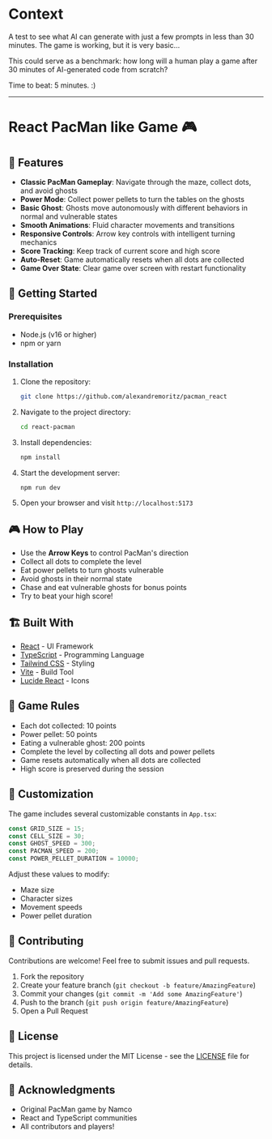 # Context

A test to see what AI can generate with just a few prompts in less than 30 minutes. The game is working, but it is very basic…

This could serve as a benchmark: how long will a human play a game after 30 minutes of AI-generated code from scratch?

Time to beat: 5 minutes. :)

--- 

# React PacMan like Game 🎮

## 🎯 Features

- **Classic PacMan Gameplay**: Navigate through the maze, collect dots, and avoid ghosts
- **Power Mode**: Collect power pellets to turn the tables on the ghosts
- **Basic Ghost**: Ghosts move autonomously with different behaviors in normal and vulnerable states
- **Smooth Animations**: Fluid character movements and transitions
- **Responsive Controls**: Arrow key controls with intelligent turning mechanics
- **Score Tracking**: Keep track of current score and high score
- **Auto-Reset**: Game automatically resets when all dots are collected
- **Game Over State**: Clear game over screen with restart functionality

## 🚀 Getting Started

### Prerequisites

- Node.js (v16 or higher)
- npm or yarn

### Installation

1. Clone the repository:
   ```bash
   git clone https://github.com/alexandremoritz/pacman_react

2. Navigate to the project directory:
   ```bash
   cd react-pacman
   ```

3. Install dependencies:
   ```bash
   npm install
   ```

4. Start the development server:
   ```bash
   npm run dev
   ```

5. Open your browser and visit `http://localhost:5173`

## 🎮 How to Play

- Use the **Arrow Keys** to control PacMan's direction
- Collect all dots to complete the level
- Eat power pellets to turn ghosts vulnerable
- Avoid ghosts in their normal state
- Chase and eat vulnerable ghosts for bonus points
- Try to beat your high score!

## 🏗️ Built With

- [React](https://reactjs.org/) - UI Framework
- [TypeScript](https://www.typescriptlang.org/) - Programming Language
- [Tailwind CSS](https://tailwindcss.com/) - Styling
- [Vite](https://vitejs.dev/) - Build Tool
- [Lucide React](https://lucide.dev/) - Icons

## 📝 Game Rules

- Each dot collected: 10 points
- Power pellet: 50 points
- Eating a vulnerable ghost: 200 points
- Complete the level by collecting all dots and power pellets
- Game resets automatically when all dots are collected
- High score is preserved during the session

## 🎨 Customization

The game includes several customizable constants in `App.tsx`:

```typescript
const GRID_SIZE = 15;
const CELL_SIZE = 30;
const GHOST_SPEED = 300;
const PACMAN_SPEED = 200;
const POWER_PELLET_DURATION = 10000;
```

Adjust these values to modify:
- Maze size
- Character sizes
- Movement speeds
- Power pellet duration

## 🤝 Contributing

Contributions are welcome! Feel free to submit issues and pull requests.

1. Fork the repository
2. Create your feature branch (`git checkout -b feature/AmazingFeature`)
3. Commit your changes (`git commit -m 'Add some AmazingFeature'`)
4. Push to the branch (`git push origin feature/AmazingFeature`)
5. Open a Pull Request

## 📜 License

This project is licensed under the MIT License - see the [LICENSE](LICENSE) file for details.

## 🙏 Acknowledgments

- Original PacMan game by Namco
- React and TypeScript communities
- All contributors and players!
